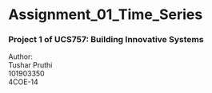 # Assignment_01_Time_Series

### Project 1 of UCS757: Building Innovative Systems
Author:<br>
Tushar Pruthi<br>
101903350<br>
4COE-14<br>

